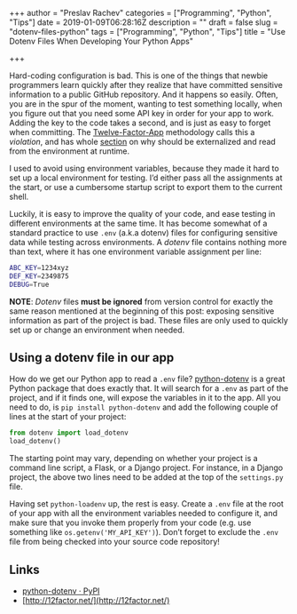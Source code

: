 +++
author = "Preslav Rachev"
categories = ["Programming", "Python", "Tips"]
date = 2019-01-09T06:28:16Z
description = ""
draft = false
slug = "dotenv-files-python"
tags = ["Programming", "Python", "Tips"]
title = "Use Dotenv Files When Developing Your Python Apps"

+++

Hard-coding configuration is bad. This is one of the things that newbie programmers learn quickly after they realize that have committed sensitive information to a public GitHub repository. And it happens so easily. Often, you are in the spur of the moment, wanting to test something locally, when you figure out that you need some API key in order for your app to work. Adding the key to the code takes a second, and is just as easy to forget when committing. The [Twelve-Factor-App](https://12factor.net/) methodology calls this a _violation_, and has whole [section](https://12factor.net/config) on why should be externalized and read from the environment at runtime.

I used to avoid using environment variables, because they made it hard to set up a local environment for testing. I’d either pass all the assignments at the start, or use a cumbersome startup script to export them to the current shell.

Luckily, it is easy to improve the quality of your code, and ease testing in different environments at the same time. It has become somewhat of a standard practice to use `.env` (a.k.a dotenv) files for configuring sensitive data while testing across environments. A _dotenv_ file contains nothing more than text, where  it has one environment variable assignment per line:

```bash
ABC_KEY=1234xyz
DEF_KEY=2349875
DEBUG=True
```

**NOTE**: _Dotenv_ files **must be ignored** from version control for exactly the same reason mentioned at the beginning of this post: exposing sensitive information as part of the project is bad. These files are only used to quickly set up or change an environment when needed.

## Using a dotenv file in our app

How do we get our Python app to read a `.env` file? [python-dotenv](https://pypi.org/project/python-dotenv/) is a great Python package that does exactly that. It will search for a `.env` as part of the project, and if it finds one, will expose the variables in it to the app. All you need to do, is `pip install python-dotenv` and add the following couple of lines at the start of your project:

```python
from dotenv import load_dotenv
load_dotenv()
```

The starting point may vary, depending on whether your project is a command line script, a Flask, or a Django project. For instance, in a Django project, the above two lines need to be added at the top of the `settings.py` file.

Having set `python-loadenv` up, the rest is easy. Create a `.env` file at the root of your app with all the environment variables needed to configure it, and make sure that you invoke them properly from your code (e.g. use something like `os.getenv('MY_API_KEY')`). Don’t forget to exclude the `.env` file from being checked into your source code repository!

## Links

- [python-dotenv · PyPI](https://pypi.org/project/python-dotenv/)
- [http://12factor.net/](http://12factor.net/)

